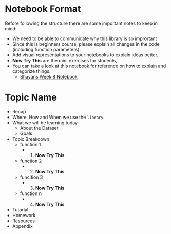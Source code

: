 # Notebook Format


Before following the structure there are some important notes to keep in mind:
- We need to be able to communicate why this library is so imprortant
- Since this is beginners course, please explain all changes in the code (including function parameters).
- Add visual representations to your notebooks to explain ideas better. 
- **Now Try This** are the mini exercises for students, 
- You can take a look at this notebook for reference on how to explain and categorize things.
  - [Shayans Week 8 Notebook](https://github.com/ShayanRiyaz/DigitalHistory/blob/Shayan/Week8-Statistical-Visualization-using-Seaborn-and-Pandas/Statistical-Visualization-using-Seaborn-and-Pandas.ipynb)



# Topic Name
- Recap
- Where, How and When we use the ```library```.
- What we will be learning today.
  - About the Dataset
  - Goals
- Topic Breakdown
  - function 1
    - 1. **Now Try This**
  - function 2
    - 2. **Now Try This**
  - funcition 3
    - 3. **Now Try This**
  - function n
    - 4. **Now Try This**
- Tutorial
- Homework
- Resources
- Appendix
    
  



